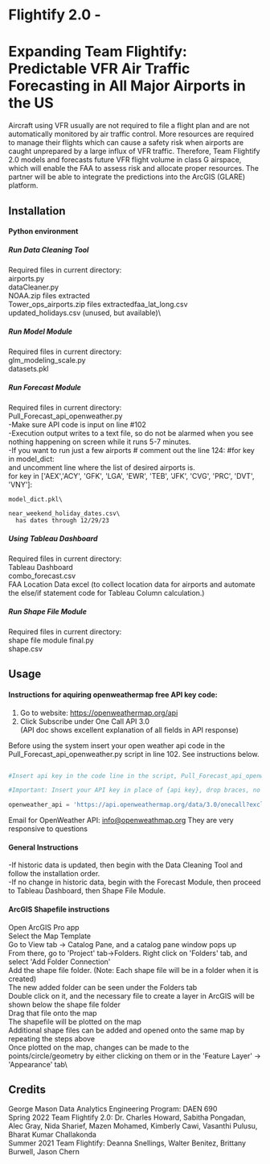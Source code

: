 # Flightify 2.0 - 
# Expanding Team Flightify: Predictable VFR Air Traffic Forecasting in All Major Airports in the US
Aircraft using VFR usually are not required to file a flight plan and are not automatically monitored by air traffic control. More resources are required to manage their flights which can cause a safety risk when airports are caught unprepared by a large influx of VFR traffic. Therefore, Team Flightify 2.0 models and forecasts future VFR flight volume in class G airspace, which will enable the FAA to assess risk and allocate proper resources. The partner will be able to integrate the predictions into the ArcGIS (GLARE) platform.

## Installation
#### Python environment

##### Run Data Cleaning Tool
  Required files in current directory:\
  airports.py\
  dataCleaner.py\
  NOAA.zip files extracted\
  Tower_ops_airports.zip files extractedfaa_lat_long.csv\
  updated_holidays.csv (unused, but available)\

    
    
##### Run Model Module
  Required files in current directory:\
    glm_modeling_scale.py\
    datasets.pkl

##### Run Forecast Module
  Required files in current directory:\
    Pull_Forecast_api_openweather.py\
      -Make sure API code is input on line #102\
      -Execution output writes to a text file, so do not be alarmed when you see nothing happening on screen while it runs 5-7 minutes.\
      -If you want to run just a few airports # comment out the line 124:  #for key in model_dict:\
      and uncomment line where the list of desired airports is.\
      for key in ['AEX','ACY', 'GFK', 'LGA', 'EWR', 'TEB', 'JFK', 'CVG', 'PRC', 'DVT', 'VNY']:

      
    model_dict.pkl\
    
    near_weekend_holiday_dates.csv\
      has dates through 12/29/23
    
##### Using Tableau Dashboard
  Required files in current directory:\
    Tableau Dashboard\
    combo_forecast.csv\
    FAA Location Data excel (to collect location data for airports and automate the else/if statement code for Tableau Column calculation.)
    
##### Run Shape File Module
  Required files in current directory:\
    shape file module final.py\
    shape.csv


## Usage

#### Instructions for aquiring openweathermap free API key code:

1) Go to website: https://openweathermap.org/api 
2) Click Subscribe under One Call API 3.0\
   (API doc shows excellent explanation of all fields in API response)


Before using the system insert your open weather api code in the Pull_Forecast_api_openweather.py script in line 102.  See instructions below.

```python

#Insert api key in the code line in the script, Pull_Forecast_api_openweather.py line 102

#Important: Insert your API key in place of {api key}, drop braces, no spaces

openweather_api = 'https://api.openweathermap.org/data/3.0/onecall?exclude=hourly,alerts,minutely&appid={api key}&units=imperial'

```

Email for OpenWeather API:  info@openweathmap.org
They are very responsive to questions

#### General Instructions

-If historic data is updated, then begin with the Data Cleaning Tool and follow the installation order.\
-If no change in historic data, begin with the Forecast Module, then proceed to Tableau Dashboard, then Shape File Module.


#### ArcGIS Shapefile instructions
Open ArcGIS Pro app\
Select the Map Template\
Go to View tab -> Catalog Pane, and a catalog pane window pops up\
From there, go to 'Project' tab->Folders. Right click on 'Folders' tab, and select 'Add Folder Connection'\
Add the shape file folder. (Note: Each shape file will be in a folder when it is created)\
The new added folder can be seen under the Folders tab\
Double click on it, and the necessary file to create a layer in ArcGIS will be shown below the shape file folder\
Drag that file onto the map\
The shapefile will be plotted on the map\
Additional shape files can be added and opened onto the same map by repeating the steps above\
Once plotted on the map, changes can be made to the points/circle/geometry by either clicking on them or in the 'Feature Layer' -> 'Appearance' tab\


## Credits
George Mason Data Analytics Engineering Program: DAEN 690\
Spring 2022 Team Flightify 2.0: Dr. Charles Howard, Sabitha Pongadan, Alec Gray, Nida Sharief, Mazen Mohamed, Kimberly Cawi, Vasanthi Pulusu, Bharat Kumar Challakonda\
Summer 2021 Team Flightify: Deanna Snellings, Walter Benitez, Brittany Burwell, Jason Chern




